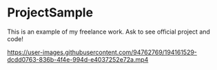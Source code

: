 # ProjectSample
This is an example of my freelance work. Ask to see official project and code!



https://user-images.githubusercontent.com/94762769/194161529-dcdd0763-836b-4f4e-994d-e4037252e72a.mp4

